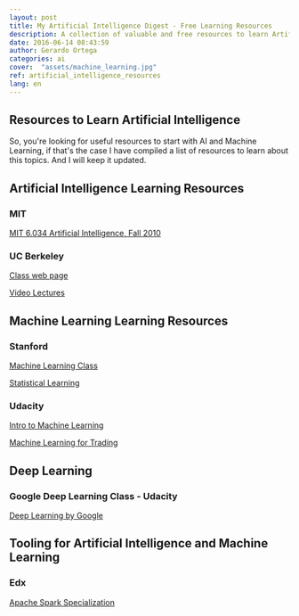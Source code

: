 ```yaml
---
layout: post
title: My Artificial Intelligence Digest - Free Learning Resources
description: A collection of valuable and free resources to learn Artificial Intelligence and Machine Learning
date: 2016-06-14 08:43:59
author: Gerardo Ortega
categories: ai
cover:  "assets/machine_learning.jpg"
ref: artificial_intelligence_resources
lang: en
---
```


## Resources to Learn Artificial Intelligence 

So, you're looking for useful resources to start with AI and Machine Learning, if that's the case I have compiled a list of resources to learn about this topics. And I will keep it updated.

## Artificial Intelligence Learning Resources

### MIT
<a href="https://www.youtube.com/playlist?list=PLUl4u3cNGP63gFHB6xb-kVBiQHYe_4hSi" target='_blank'>MIT 6.034 Artificial Intelligence, Fall 2010</a>

### UC Berkeley

<a href="http://ai.berkeley.edu/lecture_videos.html" target="_blank">Class web page</a>

<a href="https://www.youtube.com/channel/UCB4_W1V-KfwpTLxH9jG1_iA/videos" target="_blank">Video Lectures</a>


## Machine Learning Learning Resources

### Stanford

<a href="https://www.youtube.com/view_play_list?p=A89DCFA6ADACE599" target="_blank">Machine Learning Class</a>

<a href="https://lagunita.stanford.edu/courses/HumanitiesSciences/StatLearning/Winter2016/about" target="_blank">Statistical Learning</a>

### Udacity

<a href="https://www.udacity.com/course/intro-to-machine-learning--ud120" target="_blank">Intro to Machine Learning</a>

<a href="https://www.udacity.com/course/machine-learning-for-trading--ud501" target="_blank">Machine Learning for Trading</a>

## Deep Learning

### Google Deep Learning Class - Udacity

<a href="https://www.udacity.com/course/deep-learning--ud730" target="_blank">Deep Learning by Google</a>

## Tooling for Artificial Intelligence and Machine Learning

### Edx

<a href="https://www.edx.org/xseries/data-science-engineering-apache-spark" target="_blank">Apache Spark Specialization</a>


